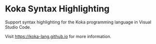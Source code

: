 # Koka Syntax Highlighting

Support syntax highlighting for the 
Koka programming language in Visual Studio Code.

Visit <https://koka-lang.github.io> for more information.

